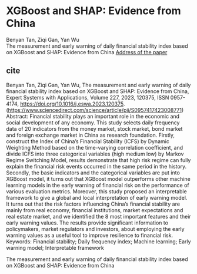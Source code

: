 # XGBoost and SHAP: Evidence from China
Benyan Tan, Ziqi Gan, Yan Wu  
The measurement and early warning of daily financial stability index based on XGBoost and SHAP: Evidence from China [Address of the paper](https://www.sciencedirect.com/science/article/pii/S0957417423008771)   


## cite
Benyan Tan, Ziqi Gan, Yan Wu,
The measurement and early warning of daily financial stability index based on XGBoost and SHAP: Evidence from China,
Expert Systems with Applications,
Volume 227,
2023,
120375,
ISSN 0957-4174,
https://doi.org/10.1016/j.eswa.2023.120375.
(https://www.sciencedirect.com/science/article/pii/S0957417423008771)
Abstract: Financial stability plays an important role in the economic and social development of any economy. This study selects daily frequency data of 20 indicators from the money market, stock market, bond market and foreign exchange market in China as research foundation. Firstly, construct the Index of China’s Financial Stability (ICFS) by Dynamic Weighting Method based on the time-varying correlation coefficient, and divide ICFS into three categorical variables (high medium low) by Markov Regime Switching Model, results demonstrate that high risk regime can fully explain the financial risk events occurred in the same period in the history. Secondly, the basic indicators and the categorical variables are put into XGBoost model, it turns out that XGBoost model outperforms other machine learning models in the early warning of financial risk on the performance of various evaluation metrics. Moreover, this study proposed an interpretable framework to give a global and local interpretation of early warning model. It turns out that the risk factors influencing China’s financial stability are mainly from real economy, financial institutions, market expectations and real estate market, and we identified the 8 most important features and their early warning values. The results provide significant information to policymakers, market regulators and investors, about employing the early warning values as a useful tool to improve resilience to financial risk.
Keywords: Financial stability; Daily frequency index; Machine learning; Early warning model; Interpretable framework

The measurement and early warning of daily financial stability index based on XGBoost and SHAP: Evidence from China
